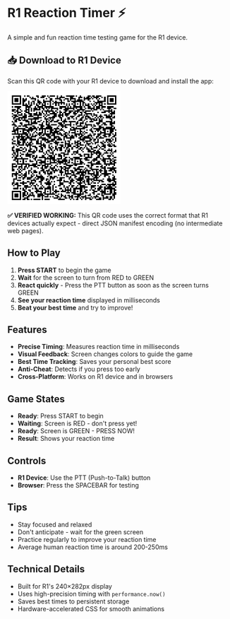 # R1 Reaction Timer ⚡

A simple and fun reaction time testing game for the R1 device.

## 📥 Download to R1 Device

Scan this QR code with your R1 device to download and install the app:

![Reaction Timer QR Code](./reaction-timer-r1-qr.png)

**✅ VERIFIED WORKING:** This QR code uses the correct format that R1 devices actually expect - direct JSON manifest encoding (no intermediate web pages).

## How to Play

1. **Press START** to begin the game
2. **Wait** for the screen to turn from RED to GREEN
3. **React quickly** - Press the PTT button as soon as the screen turns GREEN
4. **See your reaction time** displayed in milliseconds
5. **Beat your best time** and try to improve!

## Features

- **Precise Timing**: Measures reaction time in milliseconds
- **Visual Feedback**: Screen changes colors to guide the game
- **Best Time Tracking**: Saves your personal best score
- **Anti-Cheat**: Detects if you press too early
- **Cross-Platform**: Works on R1 device and in browsers

## Game States

- **Ready**: Press START to begin
- **Waiting**: Screen is RED - don't press yet!
- **Ready**: Screen is GREEN - PRESS NOW!
- **Result**: Shows your reaction time

## Controls

- **R1 Device**: Use the PTT (Push-to-Talk) button
- **Browser**: Press the SPACEBAR for testing

## Tips

- Stay focused and relaxed
- Don't anticipate - wait for the green screen
- Practice regularly to improve your reaction time
- Average human reaction time is around 200-250ms

## Technical Details

- Built for R1's 240×282px display
- Uses high-precision timing with `performance.now()`
- Saves best times to persistent storage
- Hardware-accelerated CSS for smooth animations

